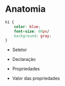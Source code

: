 # Anatomia

```css
h1 {
    color: blue;
    font-size: 60px/
    background: gray;
}
```

* Seletor

* Declaração

* Propriedades

* Valor das propriedades